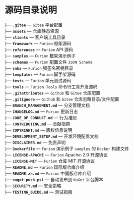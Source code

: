 # 源码目录说明

`├──` **`.gitee`** — `Gitee` 平台配置<br>
`├──` **`assets`** — 仓库静态资源<br>
`├──` **`clients`** — 客户端工具目录<br>
`├──` **`framework`** — `Furion` 框架源码<br>
`├──` **`references`** — `Furion` API 源码<br>
`├──` **`samples`** — `Furion` 框架演示例子<br>
`├──` **`schemas`** — `Furion` 配置文件 `JSON Schema`<br>
`├──` **`snks`** — `Furion` 强签名密钥目录<br>
`├──` **`templates`** — `Furion` 脚手架源码<br>
`├──` **`tests`** — `Furion` 单元测试源码<br>
`├──` **`tools`** — `Furion.Tools` 命令行工具开发源码<br>
`├──` **`.gitattributes`** — `Github` 和 `Gitee` 仓库配置<br>
`├──` **`.gitignore`** — `Github` 和 `Gitee` 仓库忽略目录/文件配置<br>
`├──` **`BRANCH_MANAGEMENT.md`** — 分支管理文档<br>
`├──` **`CHANGELOG.md`** — `Furion` 更新日志<br>
`├──` **`CODE_OF_CONDUCT.md`** — 行为准则<br>
`├──` **`CONTRIBUTING.md`** — 贡献指南<br>
`├──` **`COPYRIGHT.md`** — 版权信息说明<br>
`├──` **`DEVELOPMENT_SETUP.md`** — 开发环境配置文档<br>
`├──` **`DISCLAIMER.md`** — 免责声明<br>
`├──` **`Dockerfile`** — `Furion` 演示例子 `samples` 的 `Docker` 构建文件<br>
`├──` **`LICENSE-APACHE`** — `Furion` Apache-2.0 开源协议<br>
`├──` **`LICENSE-MIT`** — `Furion` 仓库 MIT 开源协议<br>
`├──` **`README.md`** — `Furion` 国际版仓库介绍<br>
`├──` **`README.zh.md`** — `Furion` 中国版仓库介绍<br>
`├──` **`nuget-push.ps1`** — 自动发布到 `NuGet` 平台脚本<br>
`├──` **`SECURITY.md`** — 安全策略<br>
`├──` **`TESTING_GUIDE.md`** — 测试指南<br>
